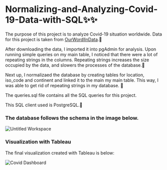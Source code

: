 # Normalizing-and-Analyzing-Covid-19-Data-with-SQL✨✨

The purpose of this project is to analyze Covid-19 situation worldwide. Data for this project is taken from [OurWordlInData](https://ourworldindata.org/covid-deaths).🎇

After downloading the data, I imported it into pgAdmin for analysis. Upon running simple queries on my main table, I noticed that there were a lot of repeating strings in the columns. Repeating strings increases the size occupied by the data, and slowers the processes of the database.🎡

Next up, I normalizaed the database by creating tables for location, iso_code and continent and linked it to the main my main table. This way, I was able to get rid of repeating strings in my database. 📅

The queries.sql file contains all the SQL queries for this project.

This SQL client used is PostgreSQL.🐘

### The database follows the schema in the image below.

![Untitled Workspace](https://user-images.githubusercontent.com/66962188/127756584-6e847ab6-1360-485a-9ca6-abe7ed8f1f88.jpg)

### Visualization with Tableau
The final visualization created with Tableau is below:

![Covid Dashboard](https://user-images.githubusercontent.com/66962188/127774443-04821106-74cd-47b0-b8a8-edd205f246a1.png)
